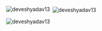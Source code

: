 

<p><img align="left" src="https://github-readme-stats.vercel.app/api/top-langs?username=deveshyadav13&show_icons=true&theme=dark&hide_border=true&locale=en&layout=compact" alt="deveshyadav13" /></p>

<p>&nbsp;<img align="center" src="https://github-readme-stats.vercel.app/api?username=deveshyadav13&show_icons=true&locale=en" alt="deveshyadav13" /></p>

<p><img align="center" src="https://github-readme-streak-stats.herokuapp.com/?user=deveshyadav13&theme=dark" alt="deveshyadav13" /></p>

